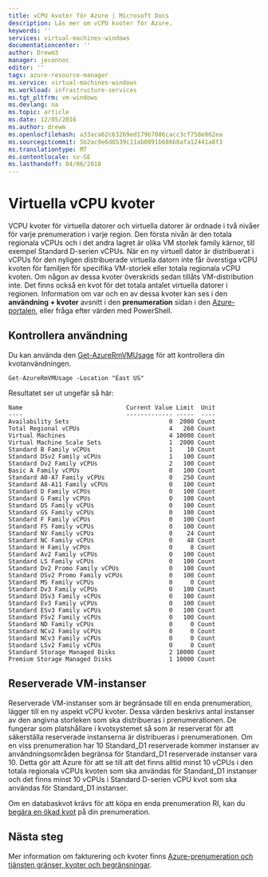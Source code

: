 ```yaml
---
title: vCPU kvoter för Azure | Microsoft Docs
description: Läs mer om vCPU kvoter för Azure.
keywords: ''
services: virtual-machines-windows
documentationcenter: ''
author: Drewm3
manager: jeconnoc
editor: ''
tags: azure-resource-manager
ms.service: virtual-machines-windows
ms.workload: infrastructure-services
ms.tgt_pltfrm: vm-windows
ms.devlang: na
ms.topic: article
ms.date: 12/05/2016
ms.author: drewm
ms.openlocfilehash: a33aca62c63269ed179b7086cacc3cf758e862ea
ms.sourcegitcommit: 5b2ac9e6d8539c11ab0891b686b8afa12441a8f3
ms.translationtype: MT
ms.contentlocale: sv-SE
ms.lasthandoff: 04/06/2018
---
```

# <a name="virtual-machine-vcpu-quotas"></a>Virtuella vCPU kvoter

VCPU kvoter för virtuella datorer och virtuella datorer är ordnade i två nivåer för varje prenumeration i varje region. Den första nivån är den totala regionala vCPUs och i det andra lagret är olika VM storlek family kärnor, till exempel Standard D-serien vCPUs. När en ny virtuell dator är distribuerat i vCPUs för den nyligen distribuerade virtuella datorn inte får överstiga vCPU kvoten för familjen för specifika VM-storlek eller totala regionala vCPU kvoten. Om någon av dessa kvoter överskrids sedan tillåts VM-distribution inte. Det finns också en kvot för det totala antalet virtuella datorer i regionen. Information om var och en av dessa kvoter kan ses i den **användning + kvoter** avsnitt i den **prenumeration** sidan i den [Azure-portalen](https://portal.azure.com), eller fråga efter värden med PowerShell.

 
## <a name="check-usage"></a>Kontrollera användning

Du kan använda den [Get-AzureRmVMUsage](/powershell/module/azurerm.compute/get-azurermvmusage) för att kontrollera din kvotanvändningen.

```azurepowershell-interactive
Get-AzureRmVMUsage -Location "East US"
```

Resultatet ser ut ungefär så här:

```
Name                             Current Value Limit  Unit
----                             ------------- -----  ----
Availability Sets                            0  2000 Count
Total Regional vCPUs                         4   260 Count
Virtual Machines                             4 10000 Count
Virtual Machine Scale Sets                   1  2000 Count
Standard B Family vCPUs                      1    10 Count
Standard DSv2 Family vCPUs                   1   100 Count
Standard Dv2 Family vCPUs                    2   100 Count
Basic A Family vCPUs                         0   100 Count
Standard A0-A7 Family vCPUs                  0   250 Count
Standard A8-A11 Family vCPUs                 0   100 Count
Standard D Family vCPUs                      0   100 Count
Standard G Family vCPUs                      0   100 Count
Standard DS Family vCPUs                     0   100 Count
Standard GS Family vCPUs                     0   100 Count
Standard F Family vCPUs                      0   100 Count
Standard FS Family vCPUs                     0   100 Count
Standard NV Family vCPUs                     0    24 Count
Standard NC Family vCPUs                     0    48 Count
Standard H Family vCPUs                      0     8 Count
Standard Av2 Family vCPUs                    0   100 Count
Standard LS Family vCPUs                     0   100 Count
Standard Dv2 Promo Family vCPUs              0   100 Count
Standard DSv2 Promo Family vCPUs             0   100 Count
Standard MS Family vCPUs                     0     0 Count
Standard Dv3 Family vCPUs                    0   100 Count
Standard DSv3 Family vCPUs                   0   100 Count
Standard Ev3 Family vCPUs                    0   100 Count
Standard ESv3 Family vCPUs                   0   100 Count
Standard FSv2 Family vCPUs                   0   100 Count
Standard ND Family vCPUs                     0     0 Count
Standard NCv2 Family vCPUs                   0     0 Count
Standard NCv3 Family vCPUs                   0     0 Count
Standard LSv2 Family vCPUs                   0     0 Count
Standard Storage Managed Disks               2 10000 Count
Premium Storage Managed Disks                1 10000 Count

```


## <a name="reserved-vm-instances"></a>Reserverade VM-instanser
Reserverade VM-instanser som är begränsade till en enda prenumeration, lägger till en ny aspekt vCPU kvoter. Dessa värden beskrivs antal instanser av den angivna storleken som ska distribueras i prenumerationen. De fungerar som platshållare i kvotsystemet så som är reserverat för att säkerställa reserverade instanserna är distribueras i prenumerationen. Om en viss prenumeration har 10 Standard_D1 reserverade kommer instanser av användningsområden begränsa för Standard_D1 reserverade instanser vara 10. Detta gör att Azure för att se till att det finns alltid minst 10 vCPUs i den totala regionala vCPUs kvoten som ska användas för Standard_D1 instanser och det finns minst 10 vCPUs i Standard D-serien vCPU kvot som ska användas för Standard_D1 instanser.

Om en databaskvot krävs för att köpa en enda prenumeration RI, kan du [begära en ökad kvot](https://docs.microsoft.com/azure/azure-supportability/resource-manager-core-quotas-request) på din prenumeration.

## <a name="next-steps"></a>Nästa steg

Mer information om fakturering och kvoter finns [Azure-prenumeration och tjänsten gränser, kvoter och begränsningar](https://docs.microsoft.com/azure/azure-subscription-service-limits?toc=/azure/billing/TOC.json).
